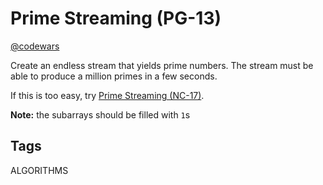 # Prime Streaming (PG-13)

[@codewars](https://www.codewars.com/kata/5519a584a73e70fa570005f5)

Create an endless stream that yields prime numbers. The stream must be able to produce a million primes in a few seconds.

If this is too easy, try [Prime Streaming (NC-17)](https://www.codewars.com/kata/prime-streaming-nc-17/).

**Note:** the subarrays should be filled with `1`s

## Tags

ALGORITHMS
